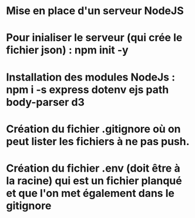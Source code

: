 # Mise en place d'un serveur NodeJS

# Pour inialiser le serveur (qui crée le fichier json) : npm init -y
# Installation des modules NodeJs : npm i -s express dotenv ejs path body-parser d3

# Création du fichier .gitignore où on peut lister les fichiers à ne pas push.
# Création du fichier .env (doit être à la racine) qui est un fichier planqué et que l'on met également dans le gitignore